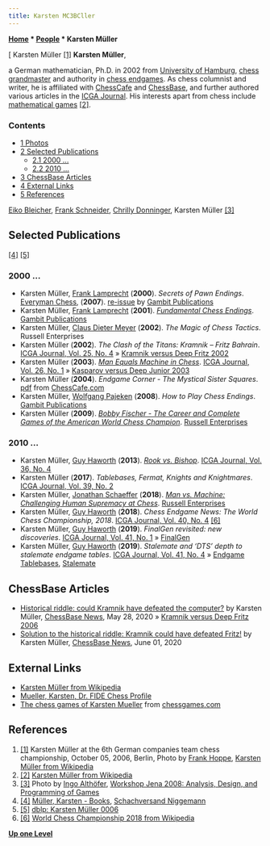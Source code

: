 ```yaml
---
title: Karsten MC3BCller
---
```

**[Home](Home "Home") \* [People](People "People") \* Karsten Müller**



[ Karsten Müller <a id="cite-note-1" href="#cite-ref-1">[1]</a>
**Karsten Müller**,  

a German mathematician, Ph.D. in 2002 from [University of Hamburg](University_of_Hamburg "University of Hamburg"), [chess grandmaster](https://en.wikipedia.org/wiki/Grandmaster_%28chess%29) and authority in [chess endgames](Endgame "Endgame"). As chess columnist and writer, he is affiliated with [ChessCafe](https://en.wikipedia.org/wiki/ChessCafe.com) and [ChessBase](ChessBase "ChessBase"), and further authored various articles in the [ICGA Journal](ICGA_Journal "ICGA Journal"). 
His interests apart from chess include [mathematical games](https://en.wikipedia.org/wiki/Mathematical_game) <a id="cite-note-2" href="#cite-ref-2">[2]</a>. 



### Contents


* [1 Photos](#photos)
* [2 Selected Publications](#selected-publications)
	+ [2.1 2000 ...](#2000-...)
	+ [2.2 2010 ...](#2010-...)
* [3 ChessBase Articles](#chessbase-articles)
* [4 External Links](#external-links)
* [5 References](#references)






 [](http://www.althofer.de/workshop-2008.html) 
[Eiko Bleicher](Eiko_Bleicher "Eiko Bleicher"), [Frank Schneider](Frank_Schneider "Frank Schneider"), [Chrilly Donninger](Chrilly_Donninger "Chrilly Donninger"), Karsten Müller <a id="cite-note-3" href="#cite-ref-3">[3]</a>



## Selected Publications


<a id="cite-note-4" href="#cite-ref-4">[4]</a> <a id="cite-note-5" href="#cite-ref-5">[5]</a>



### 2000 ...


* Karsten Müller, [Frank Lamprecht](https://en.wikipedia.org/wiki/Frank_Lamprecht) (**2000**). *Secrets of Pawn Endings*. [Everyman Chess](https://en.wikipedia.org/wiki/Everyman_Chess), (**2007**). [re-issue](http://dev.jeremysilman.com/shop/pc/Secrets-of-Pawn-Endings-p3748.htm) by [Gambit Publications](https://en.wikipedia.org/wiki/Gambit_Publications)
* Karsten Müller, [Frank Lamprecht](https://en.wikipedia.org/wiki/Frank_Lamprecht) (**2001**). *[Fundamental Chess Endings](http://www.gambitbooks.com/books/Fundamental_Chess_Endings.html)*. [Gambit Publications](https://en.wikipedia.org/wiki/Gambit_Publications)
* Karsten Müller, [Claus Dieter Meyer](https://shop.chessbase.com/de/authors/cd_meyer) (**2002**). *The Magic of Chess Tactics*. Russell Enterprises
* Karsten Müller (**2002**). *The Clash of the Titans: Kramnik – Fritz Bahrain*. [ICGA Journal, Vol. 25, No. 4](ICGA_Journal#25_4 "ICGA Journal") » [Kramnik versus Deep Fritz 2002](Kramnik_versus_Deep_Fritz_2002 "Kramnik versus Deep Fritz 2002")
* Karsten Müller (**2003**). *[Man Equals Machine in Chess](https://ilk.uvt.nl/icga/journal/contents/content26-1.htm#MANEQUALS)*. [ICGA Journal, Vol. 26, No. 1](ICGA_Journal#26_1 "ICGA Journal") » [Kasparov versus Deep Junior 2003](Kasparov_versus_Deep_Junior_2003 "Kasparov versus Deep Junior 2003")
* Karsten Müller (**2004**). *Endgame Corner - The Mystical Sister Squares*. [pdf](http://www.chesscafe.com/text/mueller38.pdf) from [ChessCafe.com](https://en.wikipedia.org/wiki/ChessCafe.com)
* Karsten Müller, [Wolfgang Pajeken](https://ratings.fide.com/card.phtml?event=4622170) (**2008**). *How to Play Chess Endings*. [Gambit Publications](https://en.wikipedia.org/wiki/Gambit_Publications)
* Karsten Müller (**2009**). *[Bobby Fischer - The Career and Complete Games of the American World Chess Champion](https://www.russell-enterprises.com/russell-enterprises/bobby-fischer-the-career-and-complete-games-of-the-american-world-chess-champion)*. [Russell Enterprises](https://www.russell-enterprises.com/)


### 2010 ...


* Karsten Müller, [Guy Haworth](Guy_Haworth "Guy Haworth") (**2013**). *[Rook vs. Bishop](http://centaur.reading.ac.uk/36189/)*. [ICGA Journal, Vol. 36, No. 4](ICGA_Journal#36_4 "ICGA Journal")
* Karsten Müller (**2017**). *Tablebases, Fermat, Knights and Knightmares*. [ICGA Journal, Vol. 39, No. 2](ICGA_Journal#39_2 "ICGA Journal")
* Karsten Müller, [Jonathan Schaeffer](Jonathan_Schaeffer "Jonathan Schaeffer") (**2018**). *[Man vs. Machine: Challenging Human Supremacy at Chess](https://www.russell-enterprises.com/russell-enterprises/man-vs-machinebrchallenging-human-supremacy-at-chess)*. [Russell Enterprises](https://www.russell-enterprises.com/)
* Karsten Müller, [Guy Haworth](Guy_Haworth "Guy Haworth") (**2018**). *Chess Endgame News: The World Chess Championship, 2018*. [ICGA Journal, Vol. 40, No. 4](ICGA_Journal#40_4 "ICGA Journal") <a id="cite-note-6" href="#cite-ref-6">[6]</a>
* Karsten Müller, [Guy Haworth](Guy_Haworth "Guy Haworth") (**2019**). *FinalGen revisited: new discoveries*. [ICGA Journal, Vol. 41, No. 1](ICGA_Journal#41_1 "ICGA Journal") » [FinalGen](FinalGen "FinalGen")
* Karsten Müller, [Guy Haworth](Guy_Haworth "Guy Haworth") (**2019**). *Stalemate and ‘DTS’ depth to stalemate endgame tables*. [ICGA Journal, Vol. 41, No. 4](ICGA_Journal#41_4 "ICGA Journal") » [Endgame Tablebases](Endgame_Tablebases "Endgame Tablebases"), [Stalemate](Stalemate "Stalemate")


## ChessBase Articles


* [Historical riddle: could Kramnik have defeated the computer?](https://en.chessbase.com/post/historical-riddle-could-kramnik-have-defeated-the-computer) by Karsten Müller, [ChessBase News](ChessBase "ChessBase"), May 28, 2020 » [Kramnik versus Deep Fritz 2006](Kramnik_versus_Deep_Fritz_2006 "Kramnik versus Deep Fritz 2006")
* [Solution to the historical riddle: Kramnik could have defeated Fritz!](https://en.chessbase.com/post/solution-to-the-historical-riddle-kramnik-could-have-defeated-fritz) by Karsten Müller, [ChessBase News](ChessBase "ChessBase"), June 01, 2020


## External Links


* [Karsten Müller from Wikipedia](https://en.wikipedia.org/wiki/Karsten_M%C3%BCller)
* [Mueller, Karsten, Dr. FIDE Chess Profile](http://ratings.fide.com/card.phtml?event=4600347)
* [The chess games of Karsten Mueller](http://www.chessgames.com/perl/chessplayer?pid=11726) from [chessgames.com](http://www.chessgames.com/index.html)


## References


1. <a id="cite-ref-1" href="#cite-note-1">[1]</a> Karsten Müller at the 6th German companies team chess championship, October 05, 2006, Berlin, Photo by [Frank Hoppe](https://de.wikipedia.org/wiki/Benutzer:Frank_Hoppe), [Karsten Müller from Wikipedia](https://en.wikipedia.org/wiki/Karsten_M%C3%BCller)
2. <a id="cite-ref-2" href="#cite-note-2">[2]</a> [Karsten Müller from Wikipedia](https://en.wikipedia.org/wiki/Karsten_M%C3%BCller)
3. <a id="cite-ref-3" href="#cite-note-3">[3]</a> Photo by [Ingo Althöfer](Ingo_Alth%C3%B6fer "Ingo Althöfer"), [Workshop Jena 2008: Analysis, Design, and Programming of Games](http://www.althofer.de/workshop-2008.html)
4. <a id="cite-ref-4" href="#cite-note-4">[4]</a> [Müller, Karsten - Books](https://www.schachversand.de/de/mueller,_karsten-buch-englisch.html), [Schachversand Niggemann](Schachversand_Niggemann "Schachversand Niggemann")
5. <a id="cite-ref-5" href="#cite-note-5">[5]</a> [dblp: Karsten Müller 0006](https://dblp.uni-trier.de/pers/hd/m/M=uuml=ller_0006:Karsten)
6. <a id="cite-ref-6" href="#cite-note-6">[6]</a> [World Chess Championship 2018 from Wikipedia](https://en.wikipedia.org/wiki/World_Chess_Championship_2018)

**[Up one Level](People "People")**







 
